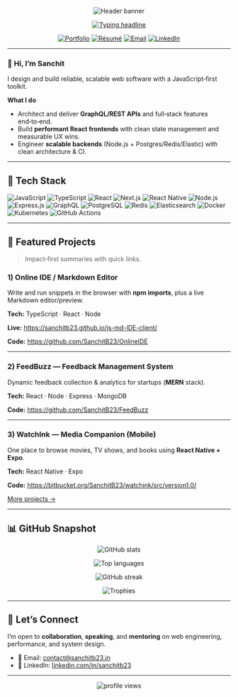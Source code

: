 <!--
README.md for github.com/SanchitB23
Style: clean, modern, middle ground (not too minimal, not too flashy)
Update the Résumé link/email below if needed.
-->

<!-- Banner -->
<p align="center">
  <img src="https://capsule-render.vercel.app/api?type=waving&height=180&section=header&text=Sanchit%20Bhatnagar&fontSize=42&fontAlignY=35&desc=JavaScript%20·%20React%20·%20Node%20·%20GraphQL&descSize=14" alt="Header banner" />
</p>

<!-- Typing headline -->
<p align="center">
  <a href="https://git.io/typing-svg">
    <img src="https://readme-typing-svg.demolab.com?size=20&pause=1200&center=true&vCenter=true&width=800&lines=Software+Engineer+%E2%80%A2+Full‑Stack+JavaScript;React+%C2%B7+Node.js+%C2%B7+GraphQL;Performance+Optimization+%7C+Scalable+Backends+%7C+DX+Enthusiast" alt="Typing headline"/>
  </a>
</p>

<!-- Primary CTAs -->
<p align="center">
  <a href="https://www.sanchitb23.in/" target="_blank"><img alt="Portfolio" src="https://img.shields.io/badge/Portfolio-1b1f24?style=for-the-badge&logo=vercel&logoColor=white"></a>
  <a href="https://www.sanchitb23.in/resume" target="_blank"><img alt="Résumé" src="https://img.shields.io/badge/R%C3%A9sum%C3%A9-1b1f24?style=for-the-badge&logo=readme&logoColor=white"></a>
  <a href="mailto:contact@sanchitb23.in"><img alt="Email" src="https://img.shields.io/badge/Email-1b1f24?style=for-the-badge&logo=gmail&logoColor=white"></a>
  <a href="https://www.linkedin.com/in/sanchitb23" target="_blank"><img alt="LinkedIn" src="https://img.shields.io/badge/LinkedIn-1b1f24?style=for-the-badge&logo=linkedin&logoColor=white"></a>
</p>

---

### 👋 Hi, I’m Sanchit
I design and build reliable, scalable web software with a JavaScript‑first toolkit.

**What I do**
- Architect and deliver **GraphQL/REST APIs** and full‑stack features end‑to‑end.
- Build **performant React frontends** with clean state management and measurable UX wins.
- Engineer **scalable backends** (Node.js + Postgres/Redis/Elastic) with clean architecture & CI.

---

## 🧰 Tech Stack
<p align="left">
  <!-- Languages -->
  <img src="https://img.shields.io/badge/JavaScript-222?style=flat&logo=javascript" alt="JavaScript" />
  <img src="https://img.shields.io/badge/TypeScript-222?style=flat&logo=typescript" alt="TypeScript" />
  <!-- Frontend -->
  <img src="https://img.shields.io/badge/React-222?style=flat&logo=react" alt="React" />
  <img src="https://img.shields.io/badge/Next.js-222?style=flat&logo=next.js" alt="Next.js" />
  <img src="https://img.shields.io/badge/React%20Native-222?style=flat&logo=react" alt="React Native" />
  <!-- Backend -->
  <img src="https://img.shields.io/badge/Node.js-222?style=flat&logo=node.js" alt="Node.js" />
  <img src="https://img.shields.io/badge/Express.js-222?style=flat&logo=express" alt="Express.js" />
  <img src="https://img.shields.io/badge/GraphQL-222?style=flat&logo=graphql" alt="GraphQL" />
  <!-- Data / Infra -->
  <img src="https://img.shields.io/badge/PostgreSQL-222?style=flat&logo=postgresql" alt="PostgreSQL" />
  <img src="https://img.shields.io/badge/Redis-222?style=flat&logo=redis" alt="Redis" />
  <img src="https://img.shields.io/badge/Elasticsearch-222?style=flat&logo=elasticsearch" alt="Elasticsearch" />
  <img src="https://img.shields.io/badge/Docker-222?style=flat&logo=docker" alt="Docker" />
  <img src="https://img.shields.io/badge/Kubernetes-222?style=flat&logo=kubernetes" alt="Kubernetes" />
  <!-- Tooling -->
  <img src="https://img.shields.io/badge/GitHub%20Actions-222?style=flat&logo=githubactions" alt="GitHub Actions" />
</p>

---

## 🚀 Featured Projects
> Impact‑first summaries with quick links.

### 1) Online IDE / Markdown Editor
Write and run snippets in the browser with **npm imports**, plus a live Markdown editor/preview.

**Tech:** TypeScript · React · Node

**Live:** https://sanchitb23.github.io/js-md-IDE-client/

**Code:** https://github.com/SanchitB23/OnlineIDE

---

### 2) FeedBuzz — Feedback Management System
Dynamic feedback collection & analytics for startups (**MERN** stack).

**Tech:** React · Node · Express · MongoDB

**Code:** https://github.com/SanchitB23/FeedBuzz

---

### 3) WatchInk — Media Companion (Mobile)
One place to browse movies, TV shows, and books using **React Native + Expo**.

**Tech:** React Native · Expo

**Code:** https://bitbucket.org/SanchitB23/watchink/src/version1.0/

<p>
  <a href="https://www.sanchitb23.in/#work">More projects →</a>
</p>

---

## 📊 GitHub Snapshot
<p align="center">
  <img align="center" src="https://github-readme-stats.vercel.app/api?username=SanchitB23&show_icons=true&hide_title=true&theme=transparent" alt="GitHub stats" />
</p>
<p align="center">
  <img align="center" src="https://github-readme-stats.vercel.app/api/top-langs/?username=SanchitB23&layout=compact&theme=transparent" alt="Top languages" />
</p>
<p align="center">
  <img align="center" src="https://streak-stats.demolab.com?user=SanchitB23&theme=transparent" alt="GitHub streak" />
</p>
<p align="center">
  <img align="center" src="https://github-profile-trophy-ou5r1wvbk-ryo-ma-s-team.vercel.app/?username=SanchitB23&no-frame=true&no-bg=true&row=1&column=6&theme=algolia" alt="Trophies"/>
</p>

---

## 🤝 Let’s Connect
I’m open to **collaboration**, **speaking**, and **mentoring** on web engineering, performance, and system design.

- 📧 Email: <a href="mailto:contact@sanchitb23.in">contact@sanchitb23.in</a>
- 🔗 LinkedIn: <a href="https://www.linkedin.com/in/sanchitb23" target="_blank">linkedin.com/in/sanchitb23</a>

---

<p align="center">
  <img src="https://komarev.com/ghpvc/?username=SanchitB23&style=flat&label=Profile+Views" alt="profile views"/>
</p>
